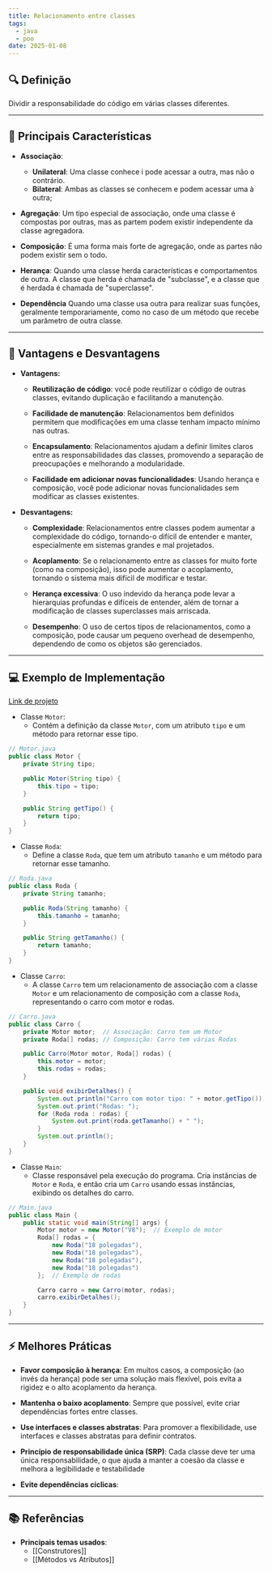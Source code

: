 ```yaml
---
title: Relacionamento entre classes
tags:
  - java
  - poo
date: 2025-01-08
---
```


## 🔍 Definição

Dividir a responsabilidade do código em várias classes diferentes.

---

## 📝 Principais Características

- **Associação**:
	- **Unilateral**: Uma classe conhece i pode acessar a outra, mas não o contrário.
	- **Bilateral**: Ambas as classes se conhecem e podem acessar uma à outra;
	
- **Agregação**: Um tipo especial de associação, onde uma classe é compostas por outras, mas as partem podem existir independente da classe agregadora.

- **Composição**: É uma forma mais forte de agregação, onde as partes não podem existir sem o todo.

- **Herança**: Quando uma classe herda características e comportamentos de outra. A classe que herda é chamada de "subclasse", e a classe que é herdada é chamada de "superclasse".

- **Dependência** Quando uma classe usa outra para realizar suas funções, geralmente temporariamente, como no caso de um método que recebe um parâmetro de outra classe.

---

## 🧩 Vantagens e Desvantagens

- **Vantagens:**
	- **Reutilização de código**: você pode reutilizar o código de outras classes, evitando duplicação e facilitando a manutenção.
	  
	- **Facilidade de manutenção**: Relacionamentos bem definidos permitem que modificações em uma classe tenham impacto mínimo nas outras.
	  
	- **Encapsulamento**: Relacionamentos ajudam a definir limites claros entre as responsabilidades das classes, promovendo a separação de preocupações e melhorando a modularidade.
	  
	- **Facilidade em adicionar novas funcionalidades**: Usando herança e composição, você pode adicionar novas funcionalidades sem modificar as classes existentes.
	
- **Desvantagens:**
	- **Complexidade**: Relacionamentos entre classes podem aumentar a complexidade do código, tornando-o difícil de entender e manter, especialmente em sistemas grandes e mal projetados.
	  
	- **Acoplamento**: Se o relacionamento entre as classes for muito forte (como na composição), isso pode aumentar o acoplamento, tornando o sistema mais difícil de modificar e testar.
	  
	- **Herança excessiva**: O uso indevido da herança pode levar a hierarquias profundas e difíceis de entender, além de tornar a modificação de classes superclasses mais arriscada.
	  
	- **Desempenho**: O uso de certos tipos de relacionamentos, como a composição, pode causar um pequeno overhead de desempenho, dependendo de como os objetos são gerenciados.

---

## 💻 Exemplo de Implementação

[Link de projeto]([bllakk/LibertyWalk-Java](https://github.com/bllakk/LibertyWalk-Java))

- Classe `Motor`: 
	- Contém a definição da classe `Motor`, com um atributo `tipo` e um método para retornar esse tipo.
```java
// Motor.java
public class Motor {
    private String tipo;

    public Motor(String tipo) {
        this.tipo = tipo;
    }

    public String getTipo() {
        return tipo;
    }
}

```

- Classe `Roda`: 
	- Define a classe `Roda`, que tem um atributo `tamanho` e um método para retornar esse tamanho.
```java
// Roda.java
public class Roda {
    private String tamanho;

    public Roda(String tamanho) {
        this.tamanho = tamanho;
    }

    public String getTamanho() {
        return tamanho;
    }
}

```

- Classe `Carro`: 
	- A classe `Carro` tem um relacionamento de associação com a classe `Motor` e um relacionamento de composição com a classe `Roda`, representando o carro com motor e rodas.
```java
// Carro.java
public class Carro {
    private Motor motor;  // Associação: Carro tem um Motor
    private Roda[] rodas; // Composição: Carro tem várias Rodas

    public Carro(Motor motor, Roda[] rodas) {
        this.motor = motor;
        this.rodas = rodas;
    }

    public void exibirDetalhes() {
        System.out.println("Carro com motor tipo: " + motor.getTipo());
        System.out.print("Rodas: ");
        for (Roda roda : rodas) {
            System.out.print(roda.getTamanho() + " ");
        }
        System.out.println();
    }
}

```

- Classe `Main`:
	- Classe responsável pela execução do programa. Cria instâncias de `Motor` e `Roda`, e então cria um `Carro` usando essas instâncias, exibindo os detalhes do carro.
```java
// Main.java
public class Main {
    public static void main(String[] args) {
        Motor motor = new Motor("V8");  // Exemplo de motor
        Roda[] rodas = {
            new Roda("18 polegadas"),
            new Roda("18 polegadas"),
            new Roda("18 polegadas"),
            new Roda("18 polegadas")
        };  // Exemplo de rodas

        Carro carro = new Carro(motor, rodas);
        carro.exibirDetalhes();
    }
}

```
---

## ⚡ Melhores Práticas

- **Favor composição à herança**: Em muitos casos, a composição (ao invés da herança) pode ser uma solução mais flexível, pois evita a rigidez e o alto acoplamento da herança.
  
- **Mantenha o baixo acoplamento**: Sempre que possível, evite criar dependências fortes entre classes.
  
- **Use interfaces e classes abstratas**: Para promover a flexibilidade, use interfaces e classes abstratas para definir contratos.
  
- **Princípio de responsabilidade única (SRP)**: Cada classe deve ter uma única responsabilidade, o que ajuda a manter a coesão da classe e melhora a legibilidade e testabilidade
- **Evite dependências cíclicas**:

---

## 📚 Referências 

- **Principais temas usados**:
	- [[Construtores]]
	- [[Métodos vs Atributos]]